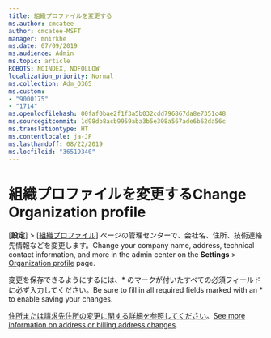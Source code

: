 ```yaml
---
title: 組織プロファイルを変更する
ms.author: cmcatee
author: cmcatee-MSFT
manager: mnirkhe
ms.date: 07/09/2019
ms.audience: Admin
ms.topic: article
ROBOTS: NOINDEX, NOFOLLOW
localization_priority: Normal
ms.collection: Adm_O365
ms.custom:
- "9000175"
- "1714"
ms.openlocfilehash: 00faf0bae2f1f3a5b032cdd796867da8e7351c48
ms.sourcegitcommit: 1d98db8acb9959aba3b5e308a567ade6b62da56c
ms.translationtype: HT
ms.contentlocale: ja-JP
ms.lasthandoff: 08/22/2019
ms.locfileid: "36519340"
---
```

# <a name="change-organization-profile"></a><span data-ttu-id="874e2-102">組織プロファイルを変更する</span><span class="sxs-lookup"><span data-stu-id="874e2-102">Change Organization profile</span></span>

<span data-ttu-id="874e2-103">[**設定**] > [[組織プロファイル](https://go.microsoft.com/fwlink/p/?linkid=2067339)] ページの管理センターで、会社名、住所、技術連絡先情報などを変更します。</span><span class="sxs-lookup"><span data-stu-id="874e2-103">Change your company name, address, technical contact information, and more in the admin center on the **Settings** > [Organization profile](https://go.microsoft.com/fwlink/p/?linkid=2067339) page.</span></span>

<span data-ttu-id="874e2-104">変更を保存できるようにするには、\* のマークが付いたすべての必須フィールドに必ず入力してください。</span><span class="sxs-lookup"><span data-stu-id="874e2-104">Be sure to fill in all required fields marked with an \* to enable saving your changes.</span></span>

<span data-ttu-id="874e2-105">[住所または請求先住所の変更に関する詳細を参照してください](https://docs.microsoft.com/office365/admin/manage/change-address-contact-and-more)。</span><span class="sxs-lookup"><span data-stu-id="874e2-105">[See more information on address or billing address changes](https://docs.microsoft.com/office365/admin/manage/change-address-contact-and-more).</span></span>
